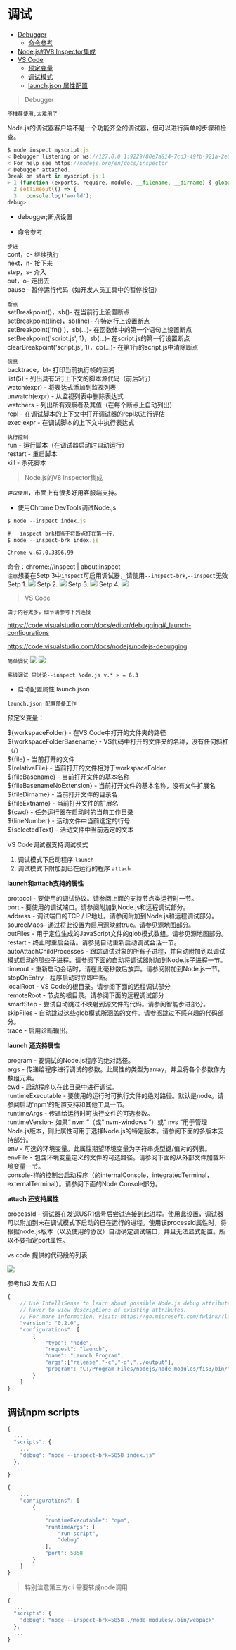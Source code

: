 # 调试

* [Debugger](#debugger)
     * [命令参考](#commond)
* [Node.js的V8 Inspector集成](#inspector)
* [VS Code](#vscode)
    * [预定变量](#bianliang)
    * [调试模式](#moshi)
    * [launch.json 属性配置](#vsattr)


> <i id="debugger"></i>Debugger

`不推荐使用,太难用了`

Node.js的调试器客户端不是一个功能齐全的调试器，但可以进行简单的步骤和检查。

```js
$ node inspect myscript.js
< Debugger listening on ws://127.0.0.1:9229/80e7a814-7cd3-49fb-921a-2e02228cd5ba
< For help see https://nodejs.org/en/docs/inspector
< Debugger attached.
Break on start in myscript.js:1
> 1 (function (exports, require, module, __filename, __dirname) { global.x = 5;
  2 setTimeout(() => {
  3   console.log('world');
debug>
```
* debugger;断点设置

* <i id="commond"></i>命令参考

`步进`  
cont，c- 继续执行  
next，n- 接下来  
step，s- 介入  
out，o- 走出去  
pause - 暂停运行代码（如开发人员工具中的暂停按钮）  

`断点`  
setBreakpoint()，sb()- 在当前行上设置断点  
setBreakpoint(line)，sb(line)- 在特定行上设置断点  
setBreakpoint('fn()')，sb(...)- 在函数体中的第一个语句上设置断点  
setBreakpoint('script.js', 1)，sb(...)- 在script.js的第一行设置断点  
clearBreakpoint('script.js', 1)，cb(...)- 在第1行的script.js中清除断点   

`信息`  
backtrace，bt- 打印当前执行帧的回溯  
list(5) - 列出具有5行上下文的脚本源代码（前后5行）  
watch(expr) - 将表达式添加到监视列表  
unwatch(expr) - 从监视列表中删除表达式  
watchers - 列出所有观察者及其值（在每个断点上自动列出）  
repl - 在调试脚本的上下文中打开调试器的repl以进行评估  
exec expr - 在调试脚本的上下文中执行表达式  

`执行控制`  
run - 运行脚本（在调试器启动时自动运行）  
restart - 重启脚本  
kill - 杀死脚本  


> <i id="inspector"></i><span id="inspector"></span>Node.js的V8 Inspector集成

`建议使用`，市面上有很多好用客服端支持。

* 使用Chrome DevTools调试Node.js

```js
$ node --inspect index.js

# --inspect-brk相当于将断点打在第一行,
$ node --inspect-brk index.js
```
`Chrome v.67.0.3396.99`  

命令：chrome://inspect | about:inspect  
`注意`想要在Setp 3中`inspect`可启用调试器，请使用`--inspect-brk`,`--inspect`无效  
Setp 1.
![](./images/1.png)
Setp 2. 
![](./images/2.png)
Setp 3. 
![](./images/3.png)
Setp 4. 
![](./images/4.png)

> <i id="vscode"></i><span id="vscode"></span>VS Code

`由于内容太多，细节请参考下列连接`

https://code.visualstudio.com/docs/editor/debugging#_launch-configurations

https://code.visualstudio.com/docs/nodejs/nodejs-debugging

`简单调试`
![](./images/5.png)
![](./images/6.png)

`高级调试 只讨论--inspect Node.js v.* > = 6.3`

* 启动配置属性 launch.json

`launch.json 配置预备工作`

<i id="bianliang"></i><span id="bianliang"></span>预定义变量：

${workspaceFolder} - 在VS Code中打开的文件夹的路径  
${workspaceFolderBasename} - VS代码中打开的文件夹的名称，没有任何斜杠（/）  
${file} - 当前打开的文件  
${relativeFile} - 当前打开的文件相对于workspaceFolder  
${fileBasename} - 当前打开文件的基本名称  
${fileBasenameNoExtension} - 当前打开文件的基本名称，没有文件扩展名  
${fileDirname} - 当前打开文件的目录名  
${fileExtname} - 当前打开文件的扩展名  
${cwd} - 任务运行器在启动时的当前工作目录  
${lineNumber} - 活动文件中当前选定的行号  
${selectedText} - 活动文件中当前选定的文本  

<i id="moshi"></i><span id=""></span>VS Code调试器支持调试模式

1. 调试模式下启动程序 `launch`
2. 调试模式下附加到已在运行的程序 `attach`

<i id="vsattr"></i><span id=""></span>**launch和attach支持的属性**

protocol - 要使用的调试协议。请参阅上面的支持节点类运行时一节。  
port - 要使用的调试端口。请参阅附加到Node.js和远程调试部分。  
address - 调试端口的TCP / IP地址。请参阅附加到Node.js和远程调试部分。  
sourceMaps- 通过将此设置为启用源映射true。请参见源地图部分。  
outFiles - 用于定位生成的JavaScript文件的glob模式数组。请参见源地图部分。  
restart - 终止时重启会话。请参见自动重新启动调试会话一节。  
autoAttachChildProcesses - 跟踪调试对象的所有子进程，并自动附加到以调试模式启动的那些子进程。请参阅下面的自动将调试器附加到Node.js子进程一节。  
timeout - 重新启动会话时，请在此毫秒数后放弃。请参阅附加到Node.js一节。  
stopOnEntry - 程序启动时立即中断。  
localRoot - VS Code的根目录。请参阅下面的远程调试部分  
remoteRoot - 节点的根目录。请参阅下面的远程调试部分  
smartStep - 尝试自动跳过不映射到源文件的代码。请参阅智能步进部分。  
skipFiles - 自动跳过这些glob模式所涵盖的文件。请参阅跳过不感兴趣的代码部分。  
trace - 启用诊断输出。

**launch 还支持属性**

program - 要调试的Node.js程序的绝对路径。  
args - 传递给程序进行调试的参数。此属性的类型为array，并且将各个参数作为数组元素。  
cwd - 启动程序以在此目录中进行调试。  
runtimeExecutable - 要使用的运行时可执行文件的绝对路径。默认是node。请参阅启动'npm'的配置支持和其他工具一节。  
runtimeArgs - 传递给运行时可执行文件的可选参数。  
runtimeVersion- 如果“ nvm ”（或“ nvm-windows ”）或“ nvs ”用于管理Node.js版本，则此属性可用于选择Node.js的特定版本。请参阅下面的多版本支持部分。  
env - 可选的环境变量。此属性期望环境变量为字符串类型键/值对的列表。  
envFile - 包含环境变量定义的文件的可选路径。请参阅下面的从外部文件加载环境变量一节。  
console-样的控制台启动程序（的internalConsole，integratedTerminal，externalTerminal）。请参阅下面的Node Console部分。

**attach 还支持属性**

processId - 调试器在发送USR1信号后尝试连接到此进程。使用此设置，调试器可以附加到未在调试模式下启动的已在运行的进程。使用该processId属性时，将根据node.js版本（以及使用的协议）自动确定调试端口，并且无法显式配置。所以不要指定port属性。

vs code 提供的代码段的列表

![](./images/7.png)

参考fis3 发布入口
```js
{
    // Use IntelliSense to learn about possible Node.js debug attributes.
    // Hover to view descriptions of existing attributes.
    // For more information, visit: https://go.microsoft.com/fwlink/?linkid=830387
    "version": "0.2.0",
    "configurations": [
        {
            "type": "node",
            "request": "launch",
            "name": "Launch Program",
            "args":["release","-c","-d","../output"],
            "program": "C:/Program Files/nodejs/node_modules/fis3/bin/fis.js"
        }
    ]
}
```

## 调试npm scripts

```js
{
  ...
  "scripts": {
    ...
    "debug": "node --inspect-brk=5858 index.js"
  },
  ...
}
```

```js
{
    ...
    "configurations": [
        {
            ...
            "runtimeExecutable": "npm",
            "runtimeArgs": [
                "run-script",
                "debug"
            ],
            "port": 5858
        }
    ]
}
```

> 特别注意第三方cli  需要转成node调用

```js
{
  ...
  "scripts": {
    "debug": "node --inspect-brk=5858 ./node_modules/.bin/webpack"
  },
  ...
}
```

